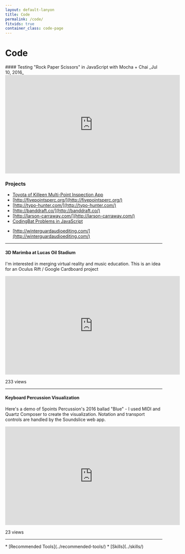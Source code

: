 ```yaml
---
layout: default-lanyon
title: Code
permalink: /code/
fitvids: true
container_class: code-page
---
```

<h1 class="page-title">Code</h1>
#### Testing "Rock Paper Scissors" in JavaScript with Mocha + Chai
_Jul 10, 2016_
<iframe width="560" height="315" src="https://www.youtube.com/embed/ILB_pRFHjNU?rel=0"
        frameborder="0" allowfullscreen></iframe>

### Projects

* [Toyota of Killeen Multi-Point Inspection App](http://carraway.me/toyota)
* [http://fivepointsperc.org/](http://fivepointsperc.org/)
* [http://typo-hunter.com/](http://typo-hunter.com/)
* [http://banddraft.co/](http://banddraft.co/)
* [http://larson-carraway.com/](http://larson-carraway.com/)
* [CodingBat Problems in JavaScript](../codingbat-js/)
<!-- * [http://codingbootcampsurvival.com/](http://codingbootcampsurvival.com/) -->
* [http://winterguardaudioediting.com/](http://winterguardaudioediting.com/)

<hr>

#### 3D Marimba at Lucas Oil Stadium
I'm interested in merging virtual reality and music education.
This is an idea for an Oculus Rift / Google Cardboard project
<iframe width="560" height="315" src="https://www.youtube.com/embed/BctoewdofNU?rel=0"
        frameborder="0" allowfullscreen>
</iframe>
<p class="yt-views">233 views</p>

<hr>

#### Keyboard Percussion Visualization
Here's a demo of 5points Percussion's 2016 ballad "Blue" -
I used MIDI and Quartz Composer to create the visualization.
Notation and transport controls are handled by the Soundslice web app.
<iframe width="560" height="315" src="https://www.youtube.com/embed/CW07DeP5Kww?rel=0"
        frameborder="0" allowfullscreen>
</iframe>
<p class="yt-views">23 views</p>

<hr>
* [Recommended Tools](../recommended-tools/)
* [Skills](../skills/)
